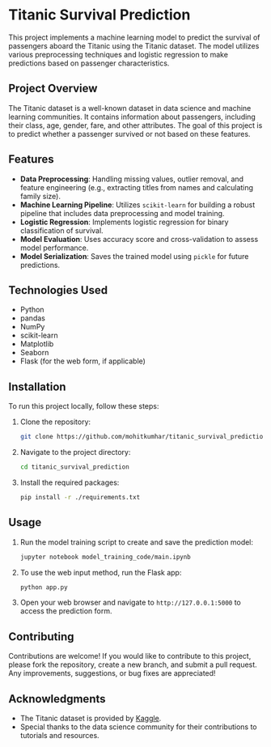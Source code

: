 # Titanic Survival Prediction

This project implements a machine learning model to predict the survival of passengers aboard the Titanic using the Titanic dataset. The model utilizes various preprocessing techniques and logistic regression to make predictions based on passenger characteristics.

## Project Overview

The Titanic dataset is a well-known dataset in data science and machine learning communities. It contains information about passengers, including their class, age, gender, fare, and other attributes. The goal of this project is to predict whether a passenger survived or not based on these features.

## Features

- **Data Preprocessing**: Handling missing values, outlier removal, and feature engineering (e.g., extracting titles from names and calculating family size).
- **Machine Learning Pipeline**: Utilizes `scikit-learn` for building a robust pipeline that includes data preprocessing and model training.
- **Logistic Regression**: Implements logistic regression for binary classification of survival.
- **Model Evaluation**: Uses accuracy score and cross-validation to assess model performance.
- **Model Serialization**: Saves the trained model using `pickle` for future predictions.

## Technologies Used

- Python
- pandas
- NumPy
- scikit-learn
- Matplotlib
- Seaborn
- Flask (for the web form, if applicable)

## Installation

To run this project locally, follow these steps:

1. Clone the repository:
   ```bash
   git clone https://github.com/mohitkumhar/titanic_survival_prediction/
   ```
2. Navigate to the project directory:
   ```bash
   cd titanic_survival_prediction
   ```
3. Install the required packages:
   ```bash
   pip install -r ./requirements.txt
   ```

## Usage

1. Run the model training script to create and save the prediction model:
   ```bash
   jupyter notebook model_training_code/main.ipynb
   ```
2. To use the web input method, run the Flask app:
    ```bash
    python app.py
    ```
3. Open your web browser and navigate to `http://127.0.0.1:5000` to access the prediction form.

## Contributing

Contributions are welcome! If you would like to contribute to this project, please fork the repository, create a new branch, and submit a pull request. Any improvements, suggestions, or bug fixes are appreciated!

## Acknowledgments

- The Titanic dataset is provided by [Kaggle](https://www.kaggle.com/datasets/hesh97/titanicdataset-traincsv).
- Special thanks to the data science community for their contributions to tutorials and resources.

